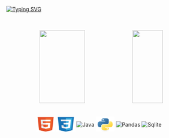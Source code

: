 [![Typing SVG](https://readme-typing-svg.herokuapp.com/?color=9E2E61&size=35&center=true&vCenter=true&width=1000&lines=Olá,+me+chamo+Larissa+Crespo+Gomes;Tenho+19+anos;Sou+do+Rio+de+Janeiro,+RJ;Estudo+Ciências+da+Computação;Bem+vindo!+:%29)](https://git.io/typing-svg)

<div align='center' style="display: inline_block;"><br><br>
  <img width="49%" height="195" src="https://github-readme-stats.vercel.app/api?username=Larrisa-G&show_icons=true&theme=radical">
  <img width="40%" height="195" src="https://github-readme-stats.vercel.app/api/top-langs/?username=Larrisa-G&layout=donut&theme=radical">
</div>

<div align='center' style="display: inline_block; margin-right: 10px;"><br><br>
  <img align="center" alt="HTML" height="40" width="50" src="https://raw.githubusercontent.com/devicons/devicon/master/icons/html5/html5-original.svg">
  <img align="center" alt="CSS" height="40" width="50" src="https://raw.githubusercontent.com/devicons/devicon/master/icons/css3/css3-original.svg">
  <img align="center" alt="Java" height="40" width="50" src="https://cdn.jsdelivr.net/gh/devicons/devicon@latest/icons/java/java-original.svg">
  <img align="center" alt="Python" height="40" width="50" src="https://raw.githubusercontent.com/devicons/devicon/master/icons/python/python-original.svg">  
  <img align="center" alt="Pandas" height="50" width="60" src="https://cdn.jsdelivr.net/gh/devicons/devicon@latest/icons/pandas/pandas-original.svg">
  <img align="center" alt="Sqlite" height="65" width="75" src="https://cdn.jsdelivr.net/gh/devicons/devicon@latest/icons/sqlite/sqlite-original-wordmark.svg" />
</div>

##    